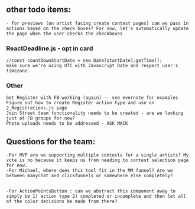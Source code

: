 ## other todo items:

    - for previews (on artist facing create contest pages) can we pass in actions based on the check boxes? For now, let's automatically update the page when the user checks the checkboxes

### ReactDeadline.js - opt in card

    //const countDownStartDate = new Date(startDate).getTime();
    make sure we're using UTC with Javascript Date and respect user's timezone

### Other

    Get Register with FB working (again) -- see evernote for examples
    Figure out how to create Register action type and use on 2_Registrations.js page
    Join Street team functionality needs to be created - are we looking just at FB groups for now?
    Photo uploads needs to be addressed - ASK MACK

## Questions for the team:

    -For MVP are we supporting multiple contests for a single artists? My vote is no because it keeps us from needing to contest selection page for now.
    -For Michael, where does this tool fit in the MM funnel? Are we between manychat and clickfunnels or somewhere else completely?


    -For ActionPointsButton : can we abstract this component away to simply be 1) action type 2) completed or incomplete and then let all of the color decisions be made from there?
